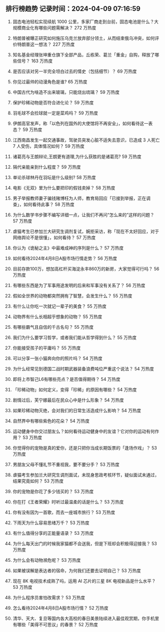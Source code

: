 
## 排行榜趋势 记录时间：2024-04-09 07:16:59
  
  1. 固态电池轻松实现续航 1000 公里，多家厂商走到台前，固态电池是什么？大规模商业化有哪些问题需解决？ 272 万热度
    
  2. 特朗普被曝正研究如何施压乌克兰放弃部分领土，从而结束俄乌冲突，如何评价特朗普这一想法？ 227 万热度
    
  3. 知名基金经理张坤重仓旗下全部产品，丘栋荣、葛兰「重金」自购，释放了哪些信号？ 163 万热度
    
  4. 是否应该对另一半完全坦白过去的情史（包括细节）？ 69 万热度
    
  5. 你见过最帅的动漫角色是谁? 65 万热度
    
  6. 中国古代为啥造不出来玻璃，只能烧出琉璃？ 59 万热度
    
  7. 保护珍稀动物是否符合进化论？ 59 万热度
    
  8. 羽毛球不会捡球就一定是菜鸡吗？ 59 万热度
    
  9. ​伊朗高官发声，称「以色列在国外的大使馆将不再安全」，如何看待这一表态？ 59 万热度
    
  10. 江西南昌发生一起交通事故，驾驶员突发心脏不适失去意识，已造成 3 人死亡 7 人受伤，具体情况如何？ 59 万热度
    
  11. 诸葛亮与王朗辩论,王朗更有道理,为什么获胜的是诸葛亮? 59 万热度
    
  12. 隔代亲能亲到什么程度？ 59 万热度
    
  13. 单论杀球林丹在羽坛是什么级别? 58 万热度
    
  14. 电影《无双》里为什么要把印的假钱卖掉？ 58 万热度
    
  15. 男子举报教师妻子骗钱赌博枉为人师，教育局回应「已接到举报，正在调查」，如何看待此事？ 58 万热度
    
  16. 为什么数学书步骤不编写详细一点，让我们不再问“怎么来的”这样的问题？ 57 万热度
    
  17. 虐猫考生已参加兰大研究生调剂复试，婉拒采访，称「现在不太好回应，对于网络舆论不是很懂」，如何看待？ 57 万热度
    
  18. 你认为《诡秘之主》中最难成神的序列是什么？ 57 万热度
    
  19. 如何看待2024年4月8日A股市场行情走势？ 56 万热度
    
  20. 目前存款100万，想加高杠杆买海淀永丰860万的新房，大家觉得可行吗？ 56 万热度
    
  21. 有哪些东西是为了军事用途发明的后来和军事没有关系了？ 56 万热度
    
  22. 假如全世界的动物都突然拥有了智慧，会发生什么？ 55 万热度
    
  23. 有什么让你吃一次就记一辈子的美食？ 55 万热度
    
  24. 动物界有什么长相超乎想象的动物？ 55 万热度
    
  25. 有哪些霸气且自信的千古名句？ 55 万热度
    
  26. 我们为什么要学习哲学，或者我们能从哲学得到什么？ 55 万热度
    
  27. 你能接受孩子的平庸吗？ 55 万热度
    
  28. 可以分享一张小猫奔向你的照片吗？ 54 万热度
    
  29. 为什么经常见到德国二战时期武器装备浪费吨位严重这个说法？ 54 万热度
    
  30. 即将上市智己L6有哪些亮点？是否值得期待？ 54 万热度
    
  31. 「珍稀动物」如何定义，变得「珍稀」的原因有哪些？ 54 万热度
    
  32. 剧情过后，芙宁娜最后在民众心中是什么形象？ 54 万热度
    
  33. 如果珍稀动物灭绝，会对我们的日常生活造成什么影响？ 54 万热度
    
  34. 自然界中有哪些紫色的花朵？ 54 万热度
    
  35. 运动健身中你交过朋友么？如何看待运动健身中的友谊？它对你的运动有何作用？ 53 万热度
    
  36. 你觉得你的宠物是真的爱你，还是只把你当成长期饭票的「逢场作戏」？ 53 万热度
    
  37. 男朋友父母不懂礼节不重视我，要不要分手？ 53 万热度
    
  38. 虐猫考生参加兰大研究生调剂面试，未现身思政考核环节，疑似面试未通过，结果究竟如何？ 53 万热度
    
  39. 你的宠物是你花了多少钱买的？ 53 万热度
    
  40. 你在打《王者荣耀》时听过最温柔的话是什么？ 53 万热度
    
  41. 你有没有因为一首歌，而去一座城市旅行？ 53 万热度
    
  42. 下雨天为什么容易思绪万千？ 53 万热度
    
  43. 有什么值得分享的正能量语录？ 53 万热度
    
  44. 为什么每天出门的时候我家猫都不会送我，但是下班却会积极得迎接我？ 53 万热度
    
  45. 为什么会有动物濒危呢？ 53 万热度
    
  46. 如果被误解是表达者的宿命，为何我们还要去证明自己？ 53 万热度
    
  47. 现在 8K 电视技术成熟了吗，运用 AI 芯片的三星 8K 电视新品是什么水平？ 53 万热度
    
  48. 为什么程序员害怕改需求？ 53 万热度
    
  49. 怎么看待2024年4月8日A股市场行情？ 52 万热度
    
  50. 清华、天大、复旦等国内各大高校的春日美景陆续进入最佳观赏期，你手机里有哪些「美得不可思议」的春景？ 52 万热度
    